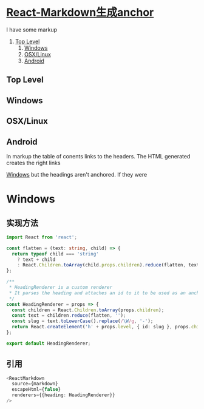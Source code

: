# [React-Markdown生成anchor](https://github.com/rexxars/react-markdown/issues/404)

I have some markup

1. [Top Level](#Top-Level)
   1. [Windows](#Windows)
   2. [OSX/Linux](#OSX/Linux)
   3. [Android](#Android)

## Top Level

## Windows

## OSX/Linux

## Android
In markup the table of conents links to the headers. The HTML generated creates the right links

<a href="#Windows">Windows</a>
but the headings aren't anchored. If they were

<h1><a >Windows</a></h1>

## 实现方法

```typescript
import React from 'react';

const flatten = (text: string, child) => {
  return typeof child === 'string'
    ? text + child
    : React.Children.toArray(child.props.children).reduce(flatten, text);
};

/**
 * HeadingRenderer is a custom renderer
 * It parses the heading and attaches an id to it to be used as an anchor
 */
const HeadingRenderer = props => {
  const children = React.Children.toArray(props.children);
  const text = children.reduce(flatten, '');
  const slug = text.toLowerCase().replace(/\W/g, '-');
  return React.createElement('h' + props.level, { id: slug }, props.children);
};

export default HeadingRenderer;
```

## 引用

```typescript
<ReactMarkdown
  source={markdown}
  escapeHtml={false}
  renderers={{heading: HeadingRenderer}}
/>
```